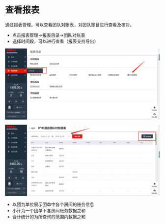# 查看报表

通过报表管理，可以查看团队对账表，对团队账目进行查看及核对。

* 点击报表管理→报表目录→团队对账表
* 选择时间段，可以进行查看（报表支持导出）

![](../../../.gitbook/assets/image%20%28264%29.png)

![](../../../.gitbook/assets/image%20%28237%29.png)

* 以团为单位展示团单中各个房间的账务信息
* 小计为一个团单下各房间账务数据之和
* 合计统计的为所查询的范围内数据之和

